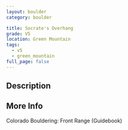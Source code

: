 ```yaml
---
layout: boulder
category: boulder

title: Socrate's Overhang
grade: V5
location: Green Mountain
tags:
  - v5
  - green_mountain
full_page: false
---
```


## Description


## More Info
Colorado Bouldering: Front Range (Guidebook)
